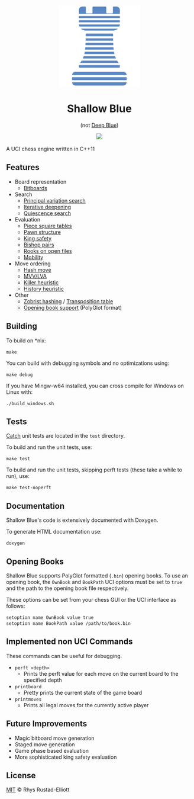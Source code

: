 <p align="center">
  <img src="logos/logo.png" height="220" width="220">
</p>

<h1 align="center">Shallow Blue</h1>
<p align="center">(not <a href="https://en.wikipedia.org/wiki/Deep_Blue_(chess_computer)">Deep Blue</a>)</p>

<p align="center">
  <a href="https://travis-ci.org/GunshipPenguin/shallow-blue"><img src="https://img.shields.io/travis/GunshipPenguin/shallow-blue/master.svg"></a>
</p>

A UCI chess engine written in C++11

## Features

  - Board representation
    - [Bitboards](https://en.wikipedia.org/wiki/Bitboard)
  - Search
    - [Principal variation search](https://chessprogramming.wikispaces.com/Principal+Variation+Search)
    - [Iterative deepening](https://en.wikipedia.org/wiki/Iterative_deepening_depth-first_search)
    - [Quiescence search](https://en.wikipedia.org/wiki/Quiescence_search)
  - Evaluation
    - [Piece square tables](https://chessprogramming.wikispaces.com/Piece-Square+Tables)
    - [Pawn structure](https://chessprogramming.wikispaces.com/Pawn+Structure)
    - [King safety](https://chessprogramming.wikispaces.com/King+Safety)
    - [Bishop pairs](https://chessprogramming.wikispaces.com/Bishop+Pair)
    - [Rooks on open files](https://chessprogramming.wikispaces.com/Rook+on+Open+File)
    - [Mobility](https://chessprogramming.wikispaces.com/Mobility)
  - Move ordering
    - [Hash move](https://chessprogramming.wikispaces.com/Hash+Move)
    - [MVV/LVA](https://chessprogramming.wikispaces.com/MVV-LVA)
    - [Killer heuristic](https://chessprogramming.wikispaces.com/Killer+Heuristic)
    - [History heuristic](https://chessprogramming.wikispaces.com/History+Heuristic)
  - Other
    - [Zobrist hashing](https://en.wikipedia.org/wiki/Zobrist_hashing) / [Transposition table](https://en.wikipedia.org/wiki/Transposition_table)
    - [Opening book support](https://chessprogramming.wikispaces.com/Opening+Book) (PolyGlot format)

## Building

To build on *nix:

```
make
```

You can build with debugging symbols and no optimizations using:

```
make debug
```

If you have Mingw-w64 installed, you can cross compile for Windows on Linux with:

```
./build_windows.sh
```

## Tests

[Catch](https://github.com/philsquared/Catch) unit tests are located in the `test` directory.

To build and run the unit tests, use:

```
make test
```

To build and run the unit tests, skipping perft tests (these take a while to run), use:

```
make test-noperft
```

## Documentation

Shallow Blue's code is extensively documented with Doxygen. 

To generate HTML documentation use:

```
doxygen
```

## Opening Books

Shallow Blue supports PolyGlot formatted (`.bin`) opening books. To use an opening book, the `OwnBook`
and `BookPath` UCI options must be set to `true` and the path to the opening book file respectively.

These options can be set from your chess GUI or the UCI interface as follows:

```
setoption name OwnBook value true
setoption name BookPath value /path/to/book.bin
```

## Implemented non UCI Commands

These commands can be useful for debugging.

- `perft <depth>`
  - Prints the perft value for each move on the current board to the specified depth
- `printboard`
    - Pretty prints the current state of the game board
- `printmoves`
    - Prints all legal moves for the currently active player

## Future Improvements

- Magic bitboard move generation
- Staged move generation
- Game phase based evaluation
- More sophisticated king safety evaluation

## License

[MIT](https://github.com/GunshipPenguin/shallow-blue/blob/master/LICENSE) © Rhys Rustad-Elliott

